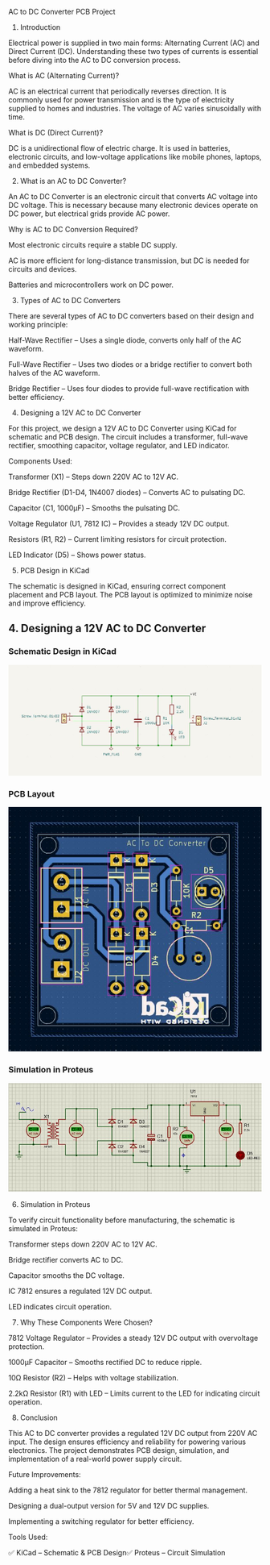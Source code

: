 AC to DC Converter PCB Project

1. Introduction

Electrical power is supplied in two main forms: Alternating Current (AC) and Direct Current (DC). Understanding these two types of currents is essential before diving into the AC to DC conversion process.

What is AC (Alternating Current)?

AC is an electrical current that periodically reverses direction. It is commonly used for power transmission and is the type of electricity supplied to homes and industries. The voltage of AC varies sinusoidally with time.

What is DC (Direct Current)?

DC is a unidirectional flow of electric charge. It is used in batteries, electronic circuits, and low-voltage applications like mobile phones, laptops, and embedded systems.

2. What is an AC to DC Converter?

An AC to DC Converter is an electronic circuit that converts AC voltage into DC voltage. This is necessary because many electronic devices operate on DC power, but electrical grids provide AC power.

Why is AC to DC Conversion Required?

Most electronic circuits require a stable DC supply.

AC is more efficient for long-distance transmission, but DC is needed for circuits and devices.

Batteries and microcontrollers work on DC power.

3. Types of AC to DC Converters

There are several types of AC to DC converters based on their design and working principle:

Half-Wave Rectifier – Uses a single diode, converts only half of the AC waveform.

Full-Wave Rectifier – Uses two diodes or a bridge rectifier to convert both halves of the AC waveform.

Bridge Rectifier – Uses four diodes to provide full-wave rectification with better efficiency.

4. Designing a 12V AC to DC Converter

For this project, we design a 12V AC to DC Converter using KiCad for schematic and PCB design. The circuit includes a transformer, full-wave rectifier, smoothing capacitor, voltage regulator, and LED indicator.

Components Used:

Transformer (X1) – Steps down 220V AC to 12V AC.

Bridge Rectifier (D1-D4, 1N4007 diodes) – Converts AC to pulsating DC.

Capacitor (C1, 1000µF) – Smooths the pulsating DC.

Voltage Regulator (U1, 7812 IC) – Provides a steady 12V DC output.

Resistors (R1, R2) – Current limiting resistors for circuit protection.

LED Indicator (D5) – Shows power status.

5. PCB Design in KiCad

The schematic is designed in KiCad, ensuring correct component placement and PCB layout. The PCB layout is optimized to minimize noise and improve efficiency.
## 4. Designing a 12V AC to DC Converter

### Schematic Design in KiCad
![Schematic Design](https://github.com/KAMAKHYA022/AC_TO_DC_CONVERTER/blob/main/SCHEMATIC.JPG) 

### PCB Layout
![PCB Layout](https://github.com/KAMAKHYA022/AC_TO_DC_CONVERTER/blob/main/PCB.JPG)

### Simulation in Proteus
![Proteus Simulation](https://github.com/KAMAKHYA022/AC_TO_DC_CONVERTER/blob/main/proteus.JPG)


6. Simulation in Proteus

To verify circuit functionality before manufacturing, the schematic is simulated in Proteus:

Transformer steps down 220V AC to 12V AC.

Bridge rectifier converts AC to DC.

Capacitor smooths the DC voltage.

IC 7812 ensures a regulated 12V DC output.

LED indicates circuit operation.

7. Why These Components Were Chosen?

7812 Voltage Regulator – Provides a steady 12V DC output with overvoltage protection.

1000µF Capacitor – Smooths rectified DC to reduce ripple.

10Ω Resistor (R2) – Helps with voltage stabilization.

2.2kΩ Resistor (R1) with LED – Limits current to the LED for indicating circuit operation.

8. Conclusion

This AC to DC converter provides a regulated 12V DC output from 220V AC input. The design ensures efficiency and reliability for powering various electronics. The project demonstrates PCB design, simulation, and implementation of a real-world power supply circuit.

Future Improvements:

Adding a heat sink to the 7812 regulator for better thermal management.

Designing a dual-output version for 5V and 12V DC supplies.

Implementing a switching regulator for better efficiency.

Tools Used:

✅ KiCad – Schematic & PCB Design✅ Proteus – Circuit Simulation
